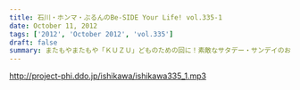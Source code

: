 ```yaml
---
title: 石川・ホンマ・ぶるんのBe-SIDE Your Life! vol.335-1
date: October 11, 2012
tags: ['2012', 'October 2012', 'vol.335']
draft: false
summary: またもやまたもや「ＫＵＺＵ」どものための回に！素敵なサタデー・サンデイのお話。ネットサーファーにあふれたスタジオ！ＮＡＭＡＥ
---
```


http://project-phi.ddo.jp/ishikawa/ishikawa335_1.mp3